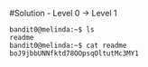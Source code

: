 #Solution - Level 0 -> Level 1

```
bandit0@melinda:~$ ls
readme
bandit0@melinda:~$ cat readme
boJ9jbbUNNfktd78OOpsqOltutMc3MY1
```
